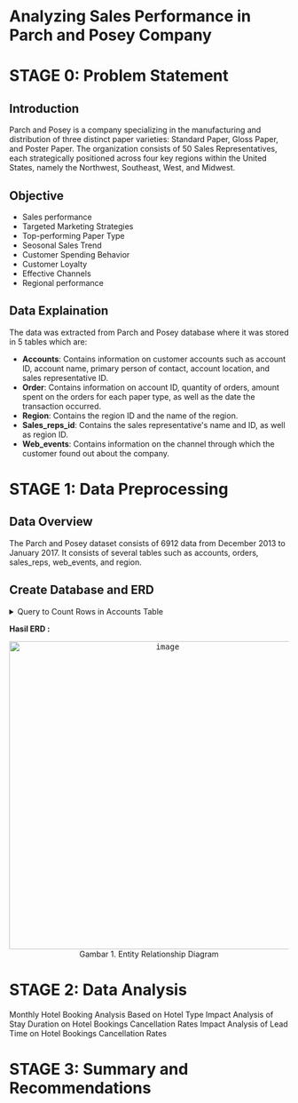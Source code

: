 # Analyzing Sales Performance in Parch and Posey Company

# STAGE 0: Problem Statement
## Introduction
Parch and Posey is a company specializing in the manufacturing and distribution of three distinct paper varieties: Standard Paper, Gloss Paper, and Poster Paper. The organization consists of 50 Sales Representatives, each strategically positioned across four key regions within the United States, namely the Northwest, Southeast, West, and Midwest.

## Objective
- Sales performance
- Targeted Marketing Strategies
- Top-performing Paper Type
- Seosonal Sales Trend
- Customer Spending Behavior
- Customer Loyalty
- Effective Channels
- Regional performance

## Data Explaination
The data was extracted from Parch and Posey database where it was stored in 5 tables which are:
- **Accounts**: Contains information on customer accounts such as account ID, account name, primary person of contact, account location, and sales representative ID.
- **Order**: Contains information on account ID, quantity of orders, amount spent on the orders for each paper type, as well as the date the transaction occurred.
- **Region**: Contains the region ID and the name of the region.
- **Sales\_reps\_id**: Contains the sales representative's name and ID, as well as region ID.
- **Web\_events**: Contains information on the channel through which the customer found out about the company.

# STAGE 1: Data Preprocessing
## Data Overview
The Parch and Posey dataset consists of 6912 data from December 2013 to January 2017. It consists of several tables such as accounts, orders, sales_reps, web_events, and region.

## Create Database and ERD 
<details>
  <summary>Query to Count Rows in Accounts Table</summary>

  ```sql
-- 1) Create a database by right-clicking Databases > Create > Database.. named "project"
-- 2) Create a table using the CREATE TABLE statement by right-clicking project > CREATE script
  CREATE TABLE orders (
	id integer,
	account_id integer,
	occurred_at timestamp,
	standard_qty integer,
	gloss_qty integer,
	poster_qty integer,
	total integer,
	standard_amt_usd numeric(10,2),
	gloss_amt_usd numeric(10,2),
	poster_amt_usd numeric(10,2),
	total_amt_usd numeric(10,2)
);

CREATE TABLE accounts (
	id integer,
	name bpchar,
	website bpchar,
	lat numeric(11,8),
	long numeric(11,8),
	primary_poc bpchar,
	sales_rep_id integer
);

CREATE TABLE web_events (
	id integer,
	account_id integer,
	occurred_at timestamp,
	channel bpchar
);

CREATE TABLE sales_reps (
	id integer,
	name bpchar,
	region_id integer
);

CREATE TABLE region (
	id integer,
	name bpchar
);

-- 3) Importing csv files into each table that has been created by right-clicking on the table name > Import/Export Data...
-- 4) Determine the PRIMARY KEY and FOREIGN KEY in each table to determine the relationship between tables

-- PRIMARY KEY
ALTER TABLE orders
ADD PRIMARY KEY (id);

ALTER TABLE accounts
ADD PRIMARY KEY (id);

ALTER TABLE web_events
ADD PRIMARY KEY (id);

ALTER TABLE sales_reps
ADD PRIMARY KEY (id);

ALTER TABLE region
ADD PRIMARY KEY (id);

-- FOREIGN KEY
ALTER TABLE accounts ADD FOREIGN KEY (sales_rep_id) REFERENCES sales_reps;
ALTER TABLE orders ADD FOREIGN KEY (account_id) REFERENCES accounts;
ALTER TABLE web_events ADD FOREIGN KEY (account_id) REFERENCES accounts;
ALTER TABLE sales_reps ADD FOREIGN KEY (region_id) REFERENCES region;
```
</details>

**Hasil ERD :** <br>
<p align="center">
 <kbd><img width="555" alt="image" src="https://github.com/user-attachments/assets/8ad4c979-4229-45d3-ab27-c2577a3a2d5d"> </kbd> <br>
 Gambar 1. Entity Relationship Diagram



# STAGE 2: Data Analysis
Monthly Hotel Booking Analysis Based on Hotel Type
Impact Analysis of Stay Duration on Hotel Bookings Cancellation Rates
Impact Analysis of Lead Time on Hotel Bookings Cancellation Rates


# STAGE 3: Summary and Recommendations
